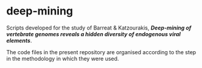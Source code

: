 # deep-mining
Scripts developed for the study of Barreat & Katzourakis, ***Deep-mining of vertebrate genomes reveals a hidden diversity of endogenous viral elements***.

The code files in the present repository are organised according to the step in the methodology in which they were used.
